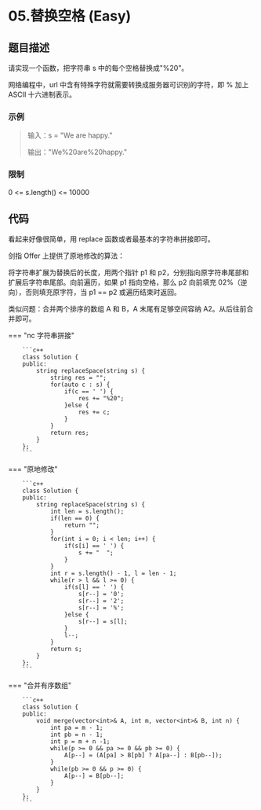 # 05.替换空格 (Easy)

## 题目描述

请实现一个函数，把字符串 s 中的每个空格替换成"%20"。

网络编程中，url 中含有特殊字符就需要转换成服务器可识别的字符，即 % 加上 ASCII 十六进制表示。

### 示例

> 输入：s = "We are happy."
>
> 输出："We%20are%20happy."

### 限制

0 <= s.length() <= 10000

## 代码

看起来好像很简单，用 replace 函数或者最基本的字符串拼接即可。

剑指 Offer 上提供了原地修改的算法：

将字符串扩展为替换后的长度，用两个指针 p1 和 p2，分别指向原字符串尾部和扩展后字符串尾部。向前遍历，如果 p1 指向空格，那么 p2 向前填充 02%（逆向），否则填充原字符，当 p1 == p2 或遍历结束时返回。

类似问题：合并两个排序的数组 A 和 B，A 末尾有足够空间容纳 A2。从后往前合并即可。

=== "nc 字符串拼接"

		```c++
		class Solution {
		public:
		    string replaceSpace(string s) {
		        string res = "";
		        for(auto c : s) {
		            if(c == ' ') {
		                res += "%20";
		            }else {
		                res += c;
		            }
		        }
		        return res;
		    }
		};
		```
		
=== "原地修改"

		```c++
		class Solution {
		public:
		    string replaceSpace(string s) {
		        int len = s.length();
		        if(len == 0) {
		            return "";
		        }
		        for(int i = 0; i < len; i++) {
		            if(s[i] == ' ') {
		                s += "  ";
		            }
		        }
		        int r = s.length() - 1, l = len - 1;
		        while(r > l && l >= 0) {
		            if(s[l] == ' ') {
		                s[r--] = '0';
		                s[r--] = '2';
		                s[r--] = '%';
		            }else {
		                s[r--] = s[l];
		            }
		            l--;
		        }
		        return s;
		    }
		};
		```
		
=== "合并有序数组"

		```c++
		class Solution {
		public:
		    void merge(vector<int>& A, int m, vector<int>& B, int n) {
		        int pa = m - 1;
		        int pb = n - 1;
		        int p = m + n -1;
		        while(p >= 0 && pa >= 0 && pb >= 0) {
		            A[p--] = (A[pa] > B[pb] ? A[pa--] : B[pb--]);
		        }
		        while(pb >= 0 && p >= 0) {
		            A[p--] = B[pb--];
		        }
		    }
		};
		```
